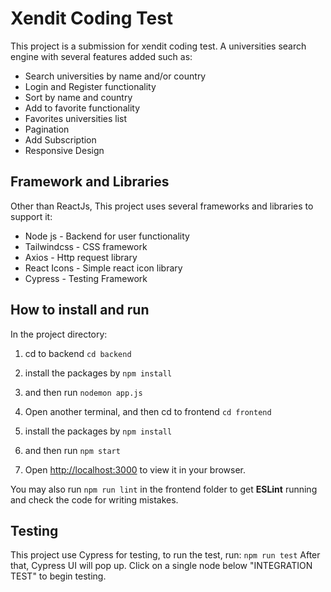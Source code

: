 # Xendit Coding Test

This project is a submission for xendit coding test.
A universities search engine with several features added such as: 
- Search universities by name and/or country
- Login and Register functionality
- Sort by name and country
- Add to favorite functionality
- Favorites universities list
- Pagination
- Add Subscription
- Responsive Design

## Framework and Libraries
Other than ReactJs, This project uses several frameworks and libraries to support it:
- Node js - Backend for user functionality
- Tailwindcss - CSS framework
- Axios - Http request library
- React Icons - Simple react icon library
- Cypress - Testing Framework

## How to install and run

In the project directory:

1. cd to backend
`cd backend`

2. install the packages by 
`npm install`

3. and then run
`nodemon app.js`

4. Open another terminal, and then cd to frontend
`cd frontend`

5. install the packages by 
`npm install`

6. and then run
`npm start`

7. Open [http://localhost:3000](http://localhost:3000) to view it in your browser.

You may also run
`npm run lint`
in the frontend folder to get **ESLint** running and check the code for writing mistakes.

## Testing
This project use Cypress for testing, to run the test, run:
`npm run test`
After that, Cypress UI will pop up. Click on a single node below "INTEGRATION TEST" to begin testing.
